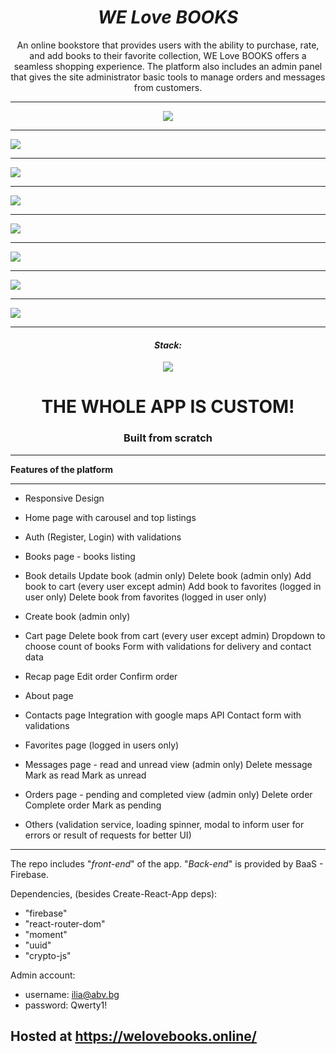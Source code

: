 <h1 align="center"><i>WE Love BOOKS</i></h1>

<p align="center"> An online bookstore that provides users with the ability to purchase, rate, and add books to their favorite collection, WE Love BOOKS offers a seamless shopping experience. The platform also includes an admin panel that gives the site administrator basic tools to manage orders and messages from customers.

</p>

<hr/>

<p align="center">
      <a href="https://welovebooks.online/">
    <img src="./images/home.jpg"/>
    <hr/>
    <img src="./images/Books.jpg"/>
    <hr/>
    <img src="./images/Details.jpg"/>
    <hr/>
    <img src="./images/About.jpg"/>
    <hr/>
    <img src="./images/Contacts.jpg"/>
    <hr/>
    <img src="./images/Cart.jpg"/>
    <hr/>
    <img src="./images/Orders.jpg"/>
    <hr/>
    <img src="./images/Messages.jpg"/>
    <hr/>
    </a>
<p>

<h4 align="center"><i>Stack: </i></h3>

<div align="center" >
<img src="./images/stack.png"/>
</div>

<h1 align="center">THE WHOLE APP IS CUSTOM!</h1>
<h3 align="center">Built from scratch</h3>

<hr/>

**Features of the platform**

<hr/>

- Responsive Design

- Home page with carousel and top listings

- Auth (Register, Login) with validations

- Books page - books listing

- Book details
  Update book (admin only)
  Delete book (admin only)
  Add book to cart (every user except admin)
  Add book to favorites (logged in user only)
  Delete book from favorites (logged in user only)

- Create book (admin only)

- Cart page
  Delete book from cart (every user except admin)
  Dropdown to choose count of books
  Form with validations for delivery and contact data

- Recap page
  Edit order
  Confirm order

- About page

- Contacts page
  Integration with google maps API
  Contact form with validations

- Favorites page (logged in users only)

- Messages page - read and unread view (admin only)
  Delete message
  Mark as read
  Mark as unread

- Orders page - pending and completed view (admin only)
  Delete order
  Complete order
  Mark as pending

- Others (validation service, loading spinner, modal to inform user for errors or result of requests for better UI)

<hr/>

The repo includes "<i>front-end</i>" of the app. "<i>Back-end</i>" is provided by BaaS - Firebase.

Dependencies, (besides Create-React-App deps):

- "firebase"
- "react-router-dom"
- "moment"
- "uuid"
- "crypto-js"

Admin account:

- username: ilia@abv.bg
- password: Qwerty1!

<h2>Hosted at <a href="https://welovebooks.online/"/>https://welovebooks.online/</h2>
